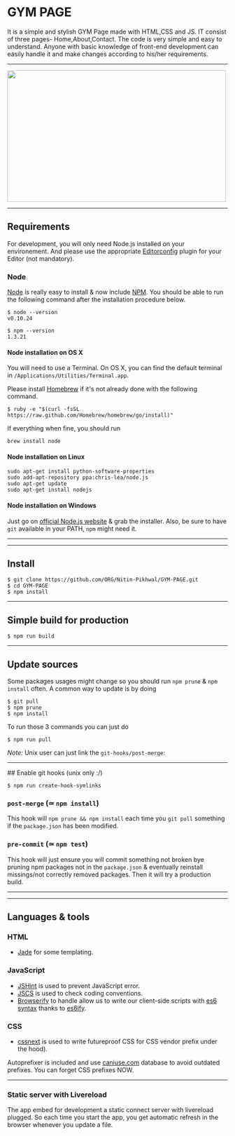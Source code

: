 # GYM PAGE


It is a simple and stylish GYM Page made with HTML,CSS and JS. IT consist of three pages- Home,About,Contact. The code is very simple and easy to understand. Anyone with basic knowledge of front-end development can easily handle it and make changes according to his/her requirements.

<hr>

<img src="https://tinyurl.com/GYM1Pic" align="center" width=500 height=300>

<hr>

## Requirements

For development, you will only need Node.js installed on your environement.
And please use the appropriate [Editorconfig](http://editorconfig.org/) plugin for your Editor (not mandatory).


### Node

[Node](http://nodejs.org/) is really easy to install & now include [NPM](https://npmjs.org/).
You should be able to run the following command after the installation procedure
below.

    $ node --version
    v0.10.24

    $ npm --version
    1.3.21


#### Node installation on OS X

You will need to use a Terminal. On OS X, you can find the default terminal in
`/Applications/Utilities/Terminal.app`.

Please install [Homebrew](http://brew.sh/) if it's not already done with the following command.

    $ ruby -e "$(curl -fsSL https://raw.github.com/Homebrew/homebrew/go/install)"

If everything when fine, you should run

    brew install node

#### Node installation on Linux

    sudo apt-get install python-software-properties
    sudo add-apt-repository ppa:chris-lea/node.js
    sudo apt-get update
    sudo apt-get install nodejs

#### Node installation on Windows

Just go on [official Node.js website](http://nodejs.org/) & grab the installer.
Also, be sure to have `git` available in your PATH, `npm` might need it.

---

<hr>

## Install

    $ git clone https://github.com/ORG/Nitin-Pikhwal/GYM-PAGE.git
    $ cd GYM-PAGE
    $ npm install
<hr>

## Simple build for production

    $ npm run build
<hr>

## Update sources

Some packages usages might change so you should run `npm prune` & `npm install` often.
A common way to update is by doing

    $ git pull
    $ npm prune
    $ npm install

To run those 3 commands you can just do

    $ npm run pull

*Note:* Unix user can just link the `git-hooks/post-merge`:
<hr>
## Enable git hooks (unix only :/)

    $ npm run create-hook-symlinks

### `post-merge` (≃ `npm install`)

This hook will `npm prune && npm install` each time you `git pull` something if the `package.json` has been modified.

### `pre-commit` (≃ `npm test`)

This hook will just ensure you will commit something not broken bye pruning npm packages not in the `package.json` & eventually reinstall missings/not correctly removed packages.
Then it will try a production build.

---
<hr>

## Languages & tools

### HTML

- [Jade](http://jade-lang.com/) for some templating.

### JavaScript

- [JSHint](http://www.jshint.com/docs/) is used to prevent JavaScript error.
- [JSCS](https://npmjs.org/package/jscs) is used to check coding conventions.
- [Browserify](http://browserify.org/) to handle allow us to write our client-side scripts with [es6 syntax](http://es6.github.io/) thanks to [es6ify](https://github.com/thlorenz/es6ify).

### CSS

- [cssnext](http://cssnext.putaindecode.io) is used to write futureproof CSS for CSS vendor prefix under the hood).

Autoprefixer is included and use [caniuse.com](http://caniuse.com/) database to avoid outdated prefixes. You can forget CSS prefixes NOW.
<hr>

### Static server with Livereload

The app embed for development a static connect server with livereload plugged.
So each time you start the app, you get automatic refresh in the browser whenever you update a file.
